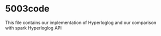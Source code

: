 # 5003code
This file contains our implementation of Hyperloglog and our comparison with spark Hyperloglog API
